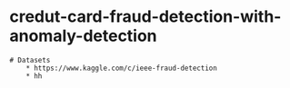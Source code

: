 # credut-card-fraud-detection-with-anomaly-detection

    # Datasets
        * https://www.kaggle.com/c/ieee-fraud-detection
        * hh
